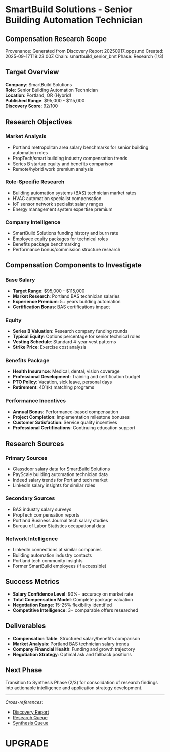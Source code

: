 # SmartBuild Solutions - Senior Building Automation Technician
## Compensation Research Scope

Provenance: Generated from Discovery Report 20250917_opps.md
Created: 2025-09-17T19:23:00Z
Chain: smartbuild_senior_bmt
Phase: Research (1/3)

## Target Overview

**Company**: SmartBuild Solutions  
**Role**: Senior Building Automation Technician  
**Location**: Portland, OR (Hybrid)  
**Published Range**: $95,000 - $115,000  
**Discovery Score**: 92/100

## Research Objectives

### Market Analysis
- Portland metropolitan area salary benchmarks for senior building automation roles
- PropTech/smart building industry compensation trends
- Series B startup equity and benefits comparison
- Remote/hybrid work premium analysis

### Role-Specific Research
- Building automation systems (BAS) technician market rates
- HVAC automation specialist compensation
- IoT sensor network specialist salary ranges
- Energy management system expertise premium

### Company Intelligence
- SmartBuild Solutions funding history and burn rate
- Employee equity packages for technical roles
- Benefits package benchmarking
- Performance bonus/commission structure research

## Compensation Components to Investigate

### Base Salary
- **Target Range**: $95,000 - $115,000
- **Market Research**: Portland BAS technician salaries
- **Experience Premium**: 5+ years building automation
- **Certification Bonus**: BAS certifications impact

### Equity
- **Series B Valuation**: Research company funding rounds
- **Typical Equity**: Options percentage for senior technical roles
- **Vesting Schedule**: Standard 4-year vest patterns
- **Strike Price**: Exercise cost analysis

### Benefits Package
- **Health Insurance**: Medical, dental, vision coverage
- **Professional Development**: Training and certification budget
- **PTO Policy**: Vacation, sick leave, personal days
- **Retirement**: 401(k) matching programs

### Performance Incentives
- **Annual Bonus**: Performance-based compensation
- **Project Completion**: Implementation milestone bonuses
- **Customer Satisfaction**: Service quality incentives
- **Professional Certifications**: Continuing education support

## Research Sources

### Primary Sources
- Glassdoor salary data for SmartBuild Solutions
- PayScale building automation technician data
- Indeed salary trends for Portland tech market
- LinkedIn salary insights for similar roles

### Secondary Sources
- BAS industry salary surveys
- PropTech compensation reports
- Portland Business Journal tech salary studies
- Bureau of Labor Statistics occupational data

### Network Intelligence
- LinkedIn connections at similar companies
- Building automation industry contacts
- Portland tech community insights
- Former SmartBuild employees (if accessible)

## Success Metrics

- **Salary Confidence Level**: 90%+ accuracy on market rate
- **Total Compensation Model**: Complete package valuation
- **Negotiation Range**: 15-25% flexibility identified
- **Competitive Intelligence**: 3+ comparable offers researched

## Deliverables

- **Compensation Table**: Structured salary/benefits comparison
- **Market Analysis**: Portland BAS technician salary trends
- **Company Financial Health**: Funding and growth trajectory
- **Negotiation Strategy**: Optimal ask and fallback positions

## Next Phase

Transition to Synthesis Phase (2/3) for consolidation of research findings into actionable intelligence and application strategy development.

---

*Cross-references*:
- [Discovery Report](../../03_RESEARCH/opportunities/20250917_opps.md)
- [Research Queue](../../tasks/queue/20250917-research-lead1.yml)
- [Synthesis Queue](../../tasks/queue/20250917-synth-lead1.yml)

# UPGRADE
